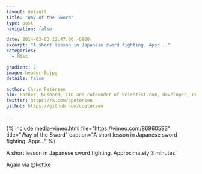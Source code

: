 ```yaml
---
layout: default
title: "Way of the Sword"
type: post
navigation: false

date: 2014-03-03 12:47:00 -0800
excerpt: "A short lesson in Japanese sword fighting. Appr..."
categories:
  - Misc

gradient: 2
image: header-0.jpg
details: false

author: Chris Petersen
bio: Father, husband, CTO and cofounder of Scientist.com, developer, entrepreneur and technologist.
twitter: https://x.com/cpetersen
github: https://github.com/cpetersen

---
```


{% include media-vimeo.html file="https://vimeo.com/86960593" title="Way of the Sword" caption="A short lesson in Japanese sword fighting. Appr..." %}

A short lesson in Japanese sword fighting. Approximately 3 minutes. 

 Again via  [@kottke](http://kottke.org/14/03/the-way-of-the-sword)  
